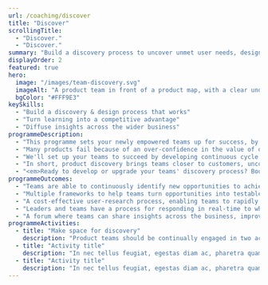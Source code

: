 ```yaml
---
url: /coaching/discover
title: "Discover"
scrollingTitle:
  - "Discover."
  - "Discover."
summary: "Build a discovery process to uncover unmet user needs, design better solutions and achieve exceptional business results."
displayOrder: 2
featured: true
hero:
  image: "/images/team-discovery.svg"
  imageAlt: "A product team in front of a product map, with a clear understanding of their role and objectives"
  bgColor: "#FFF9E3"
keySkills:
  - "Build a discovery & design process that works"
  - "Turn learning into a competitive advantage"
  - "Diffuse insights across the wider business"
programmeDescription:
  - "This programme sets your newly empowered teams up for success, by developing the habits they'll need to continuously improve their product in ways that reliably achieve objectives."
  - "Many products fail because of an over-confidence in the value of our ideas and a bias towards measuring what's easy rather than what matters. The result is invariably a product that grows in functionality and complexity, but without the business growth to justify the energy and hard work. Or the learning needed for long-term success."
  - "We'll set up your teams to succeed by developing continuous cycle of customer-focussed activities that addresses all this, to increase the likelihood that the time, money and energy invested in product development generates a positive return. On top of that, these activities will also help uncover a constant stream of new opportunities, while building a treasure trove of customer insights to help capitalise on them."
  - "In short, product discovery brings teams closer to customers, uncovers new opportunities, increases the likelihood of business results and builds a competitive advantage your competition can't copy."
  - "<em>Ready to develop or upgrade your teams' discovery process? Book a free introductory chat below.</em>"
programmeOutcomes:
  - "Teams are able to continuously identify new opportunities to achieve objectives and grow the business."
  - "Multiple frameworks to help teams turn opportunities into testable assumptions, to minimse waste from biases or false beliefs."
  - "A cost-effective user-research process, enabling teams to rapidly design and carry out tests to inform next steps, increasing the likelihood of success."
  - "Leaders and teams have a process for responding in real-time to what's learnt, to manage expectations and aid planning efforts."
  - "A forum where teams can share insights across the business, improving others' thinking, while inviting feedback to improve theirs."
programmeActivities:
  - title: "Make space for discovery"
    description: "Product teams should be continually engaged in two activities - working out what to build (discovery) and building it (development). Undoubtedly your team's prioritised development, so together we'll work out how best make space for discovery."
  - title: "Activity title"
    description: "In nec tellus feugiat, egestas diam ac, pharetra quam. Nam vel libero id massa pulvinar aliquet. Phasellus sit amet tortor enim. Quisque vel scelerisque ipsum, sed dapibus sapien. Nullam et velit sed ante faucibus ultricies."
  - title: "Activity title"
    description: "In nec tellus feugiat, egestas diam ac, pharetra quam. Nam vel libero id massa pulvinar aliquet. Phasellus sit amet tortor enim. Quisque vel scelerisque ipsum, sed dapibus sapien. Nullam et velit sed ante faucibus ultricies."
---
```

